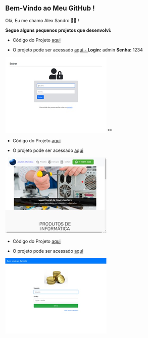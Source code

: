## Bem-Vindo ao Meu GitHub !

Olá, Eu me chamo Alex Sandro 👋🙂 !

**Segue alguns pequenos projetos que desenvolvi:**

* Código do Projeto [aqui](https://github.com/alexNetBeans/alexNetBeans)

* O projeto pode ser acessado [aqui - ](https://alexnetbeans.github.io/alexNetBeans)
**Login:** admin
**Senha:** 1234

[![Gera uma simples nota de Serviços](https://github.com/alexNetBeans/alexNetBeans/blob/main/images/001.jpg?raw=true)](https://alexnetbeans.github.io/alexNetBeans/)
**
* Código do Projeto [aqui](https://github.com/alexNetBeans/MyCodes)

* O projeto pode ser acessado [aqui](https://alexnetbeans.github.io/MyCodes/)

![image](https://github.com/alexNetBeans/alexNetBeans/blob/main/images/002.jpg?raw=true)


* Código do Projeto [aqui](https://github.com/alexNetBeans/bancojs)

* O projeto pode ser acessado [aqui](https://alexnetbeans.github.io/bancojs/views/login.html)

![image](https://github.com/alexNetBeans/alexNetBeans/blob/main/images/003.jpg?raw=true)

<!---
alexNetBeans/alexNetBeans is a ✨ special ✨ repository because its `README.md` (this file) appears on your GitHub profile.
You can click the Preview link to take a look at your changes.
--->
